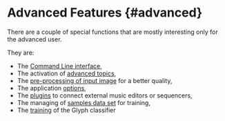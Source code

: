 # Advanced Features {#advanced}

There are a couple of special functions that are mostly interesting only for the advanced user.

They are:
* The [Command Line interface](../advanced/cli.md),
* The activation of [advanced topics](../advanced/topics.md),
* The [pre-processing of input image](../advanced/improve_input.md) for a better quality,
* The application [options](../advanced/options.md),
* The [plugins](../advanced/plugins.md) to connect external music editors or sequencers,
* The managing of [samples data set](../advanced/samples.md) for training,
* The [training](../advanced/training.md) of the Glyph classifier
